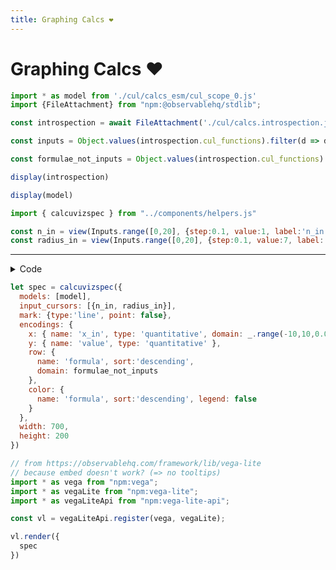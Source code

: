 ```yaml
---
title: Graphing Calcs ❤️
---
```


# Graphing Calcs ❤️

```js
import * as model from './cul/calcs_esm/cul_scope_0.js'
import {FileAttachment} from "npm:@observablehq/stdlib";

const introspection = await FileAttachment('./cul/calcs.introspection.json').json()

const inputs = Object.values(introspection.cul_functions).filter(d => d.reason == 'input definition').map(d => d.name).sort()

const formulae_not_inputs = Object.values(introspection.cul_functions).filter(d => d.reason == 'definition' && inputs.indexOf(d.name+'_in') == -1).map(d => d.name)

display(introspection)

display(model)

import { calcuvizspec } from "../components/helpers.js"
```

```js
const n_in = view(Inputs.range([0,20], {step:0.1, value:1, label:'n_in'}))
const radius_in = view(Inputs.range([0,20], {step:0.1, value:7, label:'radius_in'}))
```
---

<details><summary>Code</summary><!-- manual, for demo purposes -->
<pre>
let spec = calcuvizspec({
  models: [model],
  input_cursors: [{n_in, radius_in}],
  mark: {type:'line', point: false},
  encodings: {
    x: { name: 'x_in', type: 'quantitative', domain: _.range(-10,10,0.01) },
    y: { name: 'value', type: 'quantitative' },
    row: {
      name: 'formula', sort:'descending',
      domain: formulae_not_inputs
    },
    color: {
      name: 'formula', sort:'descending', legend: false
    }
  },
  width: 700,
  height: 200
})
</pre>
</details>

```js
let spec = calcuvizspec({
  models: [model],
  input_cursors: [{n_in, radius_in}],
  mark: {type:'line', point: false},
  encodings: {
    x: { name: 'x_in', type: 'quantitative', domain: _.range(-10,10,0.01) },
    y: { name: 'value', type: 'quantitative' },
    row: {
      name: 'formula', sort:'descending',
      domain: formulae_not_inputs
    },
    color: {
      name: 'formula', sort:'descending', legend: false
    }
  },
  width: 700,
  height: 200
})
```

```js
// from https://observablehq.com/framework/lib/vega-lite
// because embed doesn't work? (=> no tooltips)
import * as vega from "npm:vega";
import * as vegaLite from "npm:vega-lite";
import * as vegaLiteApi from "npm:vega-lite-api";

const vl = vegaLiteApi.register(vega, vegaLite);
```

```js
vl.render({
  spec
})
```
